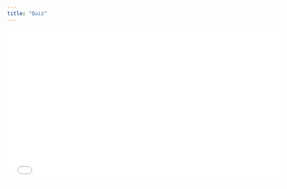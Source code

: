 ```yaml
---
title: "Quiz"
---
```


<iframe width="640" height="360" src="{{site.baseurl}}/questionmaker/build/4.html" frameborder="0" allowfullscreen></iframe>
